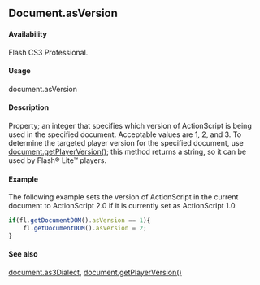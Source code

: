 ## Document.asVersion

#### Availability

Flash CS3 Professional.

#### Usage

document.asVersion

#### Description

Property; an integer that specifies which version of ActionScript is being used in the specified document. Acceptable values are 1, 2, and 3.
To determine the targeted player version for the specified document, use [document.getPlayerVersion()](../Document_object/docume82.md); this method returns a string, so it can be used by Flash® Lite™ players.

#### Example

The following example sets the version of ActionScript in the current document to ActionScript 2.0 if it is currently set as ActionScript 1.0.

```javascript
if(fl.getDocumentDOM().asVersion == 1){
    fl.getDocumentDOM().asVersion = 2;
}

```

#### See also

[document.as3Dialect](../Document_object/docume17.md), [document.getPlayerVersion()](../Document_object/docume82.md)
